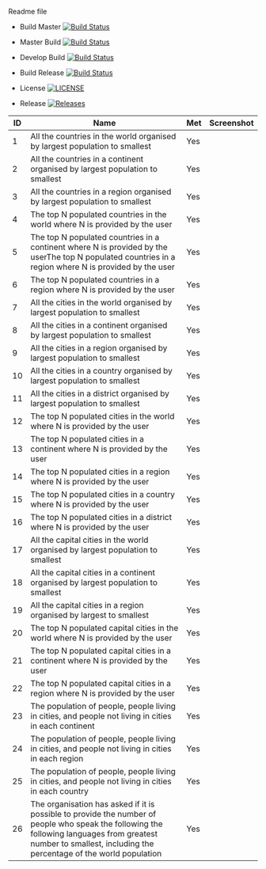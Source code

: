 Readme file

- Build Master [![Build Status](https://travis-ci.org/Richard-Herz/SEMethodsSet08103G1.svg?branch=master)](https://travis-ci.org/Richard-Herz/SEMethodsSet08103G1)
- Master Build [![Build Status](https://travis-ci.org/Richard-Herz/SEMethodsSet08103G1.svg?branch=master)](https://travis-ci.org/Richard-Herz/SEMethodsSet08103G1)
- Develop Build [![Build Status](https://travis-ci.org/Richard-Herz/SEMethodsSet08103G1.svg?branch=master)](https://travis-ci.org/Richard-Herz/SEMethodsSet08103G1)


- Build Release [![Build Status](https://travis-ci.org/Richard-Herz/SEMethodsSet08103G1.svg?branch=releases)](https://travis-ci.org/Richard-Herz/SEMethodsSet08103G1)
- License [![LICENSE](https://img.shields.io/github/license/Richard-Herz/SEMethodsSet08103G1.svg?style=flat-square)](https://github.com/Richard-Herz/SEMethodsSet08103G1/blob/master/LICENSE)
- Release [![Releases](https://img.shields.io/github/release/Richard-Herz/SEMethodsSet08103G1/all.svg?style=flat-square)](https://github.com/Richard-Herz/SEMethodsSet08103G1/releases)

ID| Name | Met | Screenshot
--- | --- | --- | ---
1 | All the countries in the world organised by largest population to smallest | Yes | 
2 | All the countries in a continent organised by largest population to smallest | Yes |
3 | All the countries in a region organised by largest population to smallest | Yes |
4 | The top N populated countries in the world where N is provided by the user | Yes |
5 | The top N populated countries in a continent where N is provided by the userThe top N populated countries in a region where N is provided by the user | Yes |
6 | The top N populated countries in a region where N is provided by the user | Yes | 
7 | All the cities in the world organised by largest population to smallest | Yes |
8 | All the cities in a continent organised by largest population to smallest | Yes |
9 | All the cities in a region organised by largest population to smallest | Yes |
10 | All the cities in a country organised by largest population to smallest | Yes |
11 | All the cities in a district organised by largest population to smallest | Yes |
12 | The top N populated cities in the world where N is provided by the user | Yes |
13 | The top N populated cities in a continent where N is provided by the user | Yes |
14 | The top N populated cities in a region where N is provided by the user | Yes |
15 | The top N populated cities in a country where N is provided by the user | Yes |
16 | The top N populated cities in a district where N is provided by the user | Yes |
17 | All the capital cities in the world organised by largest population to smallest | Yes |
18 | All the capital cities in a continent organised by largest population to smallest | Yes |
19 | All the capital cities in a region organised by largest to smallest | Yes |
20 | The top N populated capital cities in the world where N is provided by the user | Yes |
21 | The top N populated capital cities in a continent where N is provided by the user | Yes |
22 | The top N populated capital cities in a region where N is provided by the user | Yes |
23 | The population of people, people living in cities, and people not living in cities in each continent | Yes |
24 | The population of people, people living in cities, and people not living in cities in each region | Yes |
25 | The population of people, people living in cities, and people not living in cities in each country | Yes |
26 | The organisation has asked if it is possible to provide the number of people who speak the following the following languages from greatest number to smallest, including the percentage of the world population | Yes |

